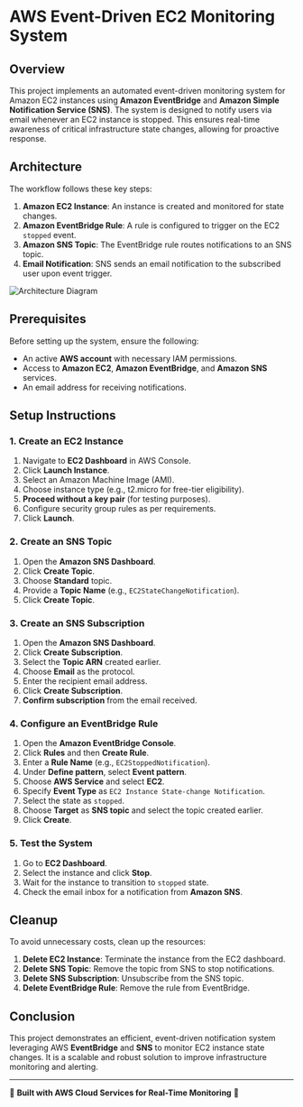 # AWS Event-Driven EC2 Monitoring System

## Overview
This project implements an automated event-driven monitoring system for Amazon EC2 instances using **Amazon EventBridge** and **Amazon Simple Notification Service (SNS)**. The system is designed to notify users via email whenever an EC2 instance is stopped. This ensures real-time awareness of critical infrastructure state changes, allowing for proactive response.

## Architecture
The workflow follows these key steps:
1. **Amazon EC2 Instance**: An instance is created and monitored for state changes.
2. **Amazon EventBridge Rule**: A rule is configured to trigger on the EC2 `stopped` event.
3. **Amazon SNS Topic**: The EventBridge rule routes notifications to an SNS topic.
4. **Email Notification**: SNS sends an email notification to the subscribed user upon event trigger.

![Architecture Diagram](./1amazon_event_bridge.png)

## Prerequisites
Before setting up the system, ensure the following:
- An active **AWS account** with necessary IAM permissions.
- Access to **Amazon EC2**, **Amazon EventBridge**, and **Amazon SNS** services.
- An email address for receiving notifications.

## Setup Instructions
### 1. Create an EC2 Instance
1. Navigate to **EC2 Dashboard** in AWS Console.
2. Click **Launch Instance**.
3. Select an Amazon Machine Image (AMI).
4. Choose instance type (e.g., t2.micro for free-tier eligibility).
5. **Proceed without a key pair** (for testing purposes).
6. Configure security group rules as per requirements.
7. Click **Launch**.

### 2. Create an SNS Topic
1. Open the **Amazon SNS Dashboard**.
2. Click **Create Topic**.
3. Choose **Standard** topic.
4. Provide a **Topic Name** (e.g., `EC2StateChangeNotification`).
5. Click **Create Topic**.

### 3. Create an SNS Subscription
1. Open the **Amazon SNS Dashboard**.
2. Click **Create Subscription**.
3. Select the **Topic ARN** created earlier.
4. Choose **Email** as the protocol.
5. Enter the recipient email address.
6. Click **Create Subscription**.
7. **Confirm subscription** from the email received.

### 4. Configure an EventBridge Rule
1. Open the **Amazon EventBridge Console**.
2. Click **Rules** and then **Create Rule**.
3. Enter a **Rule Name** (e.g., `EC2StoppedNotification`).
4. Under **Define pattern**, select **Event pattern**.
5. Choose **AWS Service** and select **EC2**.
6. Specify **Event Type** as `EC2 Instance State-change Notification`.
7. Select the state as `stopped`.
8. Choose **Target** as **SNS topic** and select the topic created earlier.
9. Click **Create**.

### 5. Test the System
1. Go to **EC2 Dashboard**.
2. Select the instance and click **Stop**.
3. Wait for the instance to transition to `stopped` state.
4. Check the email inbox for a notification from **Amazon SNS**.

## Cleanup
To avoid unnecessary costs, clean up the resources:
1. **Delete EC2 Instance**: Terminate the instance from the EC2 dashboard.
2. **Delete SNS Topic**: Remove the topic from SNS to stop notifications.
3. **Delete SNS Subscription**: Unsubscribe from the SNS topic.
4. **Delete EventBridge Rule**: Remove the rule from EventBridge.

## Conclusion
This project demonstrates an efficient, event-driven notification system leveraging AWS **EventBridge** and **SNS** to monitor EC2 instance state changes. It is a scalable and robust solution to improve infrastructure monitoring and alerting.

---
🚀 **Built with AWS Cloud Services for Real-Time Monitoring** 🚀

